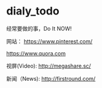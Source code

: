 # dialy_todo
经常要做的事，Do It NOW!

网站：
https://www.pinterest.com/

https://www.quora.com


视屏(Video):
http://megashare.sc/




新闻（News):
http://firstround.com/
